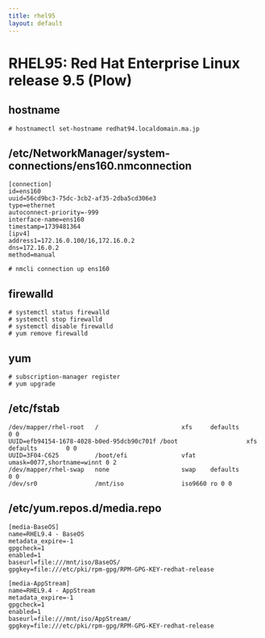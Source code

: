 ```yaml
---
title: rhel95
layout: default
---
```


# RHEL95: Red Hat Enterprise Linux release 9.5 (Plow)
## hostname
~~~
# hostnamectl set-hostname redhat94.localdomain.ma.jp
~~~
## /etc/NetworkManager/system-connections/ens160.nmconnection
~~~
[connection]
id=ens160
uuid=56cd9bc3-75dc-3cb2-af35-2dba5cd306e3
type=ethernet
autoconnect-priority=-999
interface-name=ens160
timestamp=1739481364
[ipv4]
address1=172.16.0.100/16,172.16.0.2
dns=172.16.0.2
method=manual
~~~
~~~
# nmcli connection up ens160
~~~

## firewalld
~~~
# systemctl status firewalld
# systemctl stop firewalld
# systemctl disable firewalld
# yum remove firewalld
~~~
## yum
~~~
# subscription-manager register
# yum upgrade
~~~
## /etc/fstab
~~~
/dev/mapper/rhel-root   /                       xfs     defaults        0 0
UUID=efb94154-1678-4028-b0ed-95dcb90c701f /boot                   xfs     defaults        0 0
UUID=3F04-C625          /boot/efi               vfat    umask=0077,shortname=winnt 0 2
/dev/mapper/rhel-swap   none                    swap    defaults        0 0
/dev/sr0                /mnt/iso                iso9660 ro 0 0
~~~
## /etc/yum.repos.d/media.repo
~~~
[media-BaseOS]
name=RHEL9.4 - BaseOS
metadata_expire=-1
gpgcheck=1
enabled=1
baseurl=file:///mnt/iso/BaseOS/
gpgkey=file:///etc/pki/rpm-gpg/RPM-GPG-KEY-redhat-release
 
[media-AppStream]
name=RHEL9.4 - AppStream
metadata_expire=-1
gpgcheck=1
enabled=1
baseurl=file:///mnt/iso/AppStream/
gpgkey=file:///etc/pki/rpm-gpg/RPM-GPG-KEY-redhat-release
~~~

